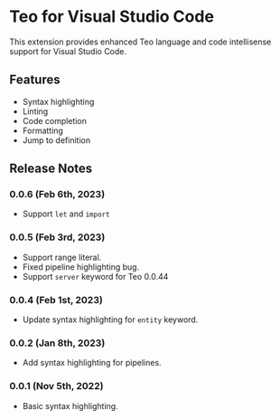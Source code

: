 # Teo for Visual Studio Code

This extension provides enhanced Teo language and code intellisense support for
Visual Studio Code.

## Features
* Syntax highlighting
* Linting
* Code completion
* Formatting
* Jump to definition

## Release Notes

### 0.0.6 (Feb 6th, 2023)

* Support `let` and `import`

### 0.0.5 (Feb 3rd, 2023)

* Support range literal.
* Fixed pipeline highlighting bug.
* Support `server` keyword for Teo 0.0.44

### 0.0.4 (Feb 1st, 2023)

* Update syntax highlighting for `entity` keyword.

### 0.0.2 (Jan 8th, 2023)

* Add syntax highlighting for pipelines.

### 0.0.1 (Nov 5th, 2022)

* Basic syntax highlighting.
